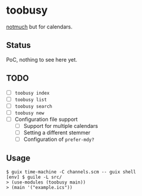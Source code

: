# toobusy

[notmuch] but for calendars.

## Status

PoC, nothing to see here yet.

## TODO

* [ ] `toobusy index`
* [ ] `toobusy list`
* [ ] `toobusy search`
* [ ] `toobusy new`
* [ ] Configuration file support
	* [ ] Support for multiple calendars
	* [ ] Setting a different stemmer
	* [ ] Configuration of `prefer-mdy?`

## Usage

```
$ guix time-machine -C channels.scm -- guix shell
[env] $ guile -L src/
> (use-modules (toobusy main))
> (main '("example.ics"))
```

[notmuch]: https://notmuchmail.org/
